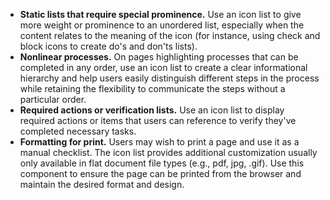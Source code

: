 - **Static lists that require special prominence.** Use an icon list to give more weight or prominence to an unordered list, especially when the content relates to the meaning of the icon (for instance, using check and block icons to create do's and don'ts lists).
- **Nonlinear processes.** On pages highlighting processes that can be completed in any order, use an icon list to create a clear informational hierarchy and help users easily distinguish different steps in the process while retaining the flexibility to communicate the steps without a particular order.
- **Required actions or verification lists.** Use an icon list to display required actions or items that users can reference to verify they've completed necessary tasks.
- **Formatting for print.** Users may wish to print a page and use it as a manual checklist. The icon list provides additional customization usually only available in flat document file types (e.g., pdf, jpg, .gif).  Use this component to ensure the page can be printed from the browser and maintain the desired format and design.
